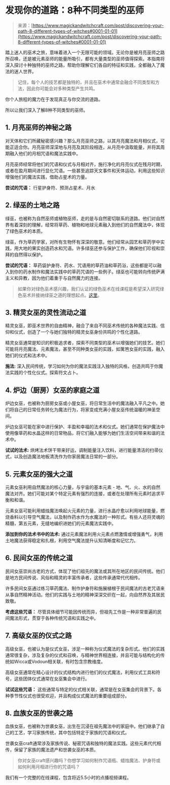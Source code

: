 <!--yml

类别：未分类

日期：2024-06-12 18:31:42

-->

# 发现你的道路：8种不同类型的巫师

> 来源：[https://www.magickandwitchcraft.com/post/discovering-your-path-8-different-types-of-witches#0001-01-01](https://www.magickandwitchcraft.com/post/discovering-your-path-8-different-types-of-witches#0001-01-01)

踏上迷人的巫术之旅，意味着进入一个无限可能的领域。无论你是被月亮巫师之路所召唤，还是被元素巫师的能量所吸引，都有大量类型的巫师值得探索。本指南将深入探讨十种独特的巫师之路，帮助你理解它们各自的特征和实践，全都融入了魔法的迷人世界。

> 记住，每个人的技艺都是独特的，并且在巫术中通常会融合不同类型和方法，因此你可能会对多种类型产生共鸣。

你个人旅程的魔力在于发现真正与你交流的道路。

所以让我们深入了解8种不同类型的巫师。

## 1\. 月亮巫师的神秘之路

对天体和它们所藏秘密感兴趣？那么月亮巫师之路，以其月亮魔法和月相仪式，可能正适合你。月亮巫师深深地与月亮及其阶段相连，从月亮中汲取能量，并将其周期融入他们的月相咒语和魔法实践中。

月亮巫师经常将他们的咒语和仪式与月相对齐，施行净化的月亮仪式在残月时期，或者在盈月期间进行显化咒语。一些甚至追踪天文事件和天体运动，利用这些知识增强他们的魔法实践，借助占星术的力量。

**尝试的咒语：** 行星护身符、预测占星术、月水

## 2\. 绿巫的土地之路

绿巫，也被称为自然巫师或植物巫师，走的是与自然密切联系的道路。他们对自然界有着深刻的理解，经常将草药、植物和地球元素融入到他们的自然魔法中，体现了绿色巫术的本质。

绿巫，作为草药学家，对所有生物怀有深深的敬意。他们经常从园艺和草药学中实践，用大地的果实创造药水和咒语。许多绿巫还参与保护工作，确保他们珍视和崇拜的自然得以保护。

**尝试的咒语：** 草药袋护身符、药水、咒语用的草药油和草药浴，这些都是可以融入到你的药水制作和魔法实践中的草药咒语的一些例子。绿巫也可能转向传统萨满主义和异教，因为他们着重于与自然魔力的连接。

> 如果你对绿色巫术感兴趣，我们认证的绿色巫术在线课程是希望深入研究绿色巫术并接纳绿巫之道的理想起点。[这里](https://magickandwitchcraft.thinkific.com/courses/green-witch-working-with-magical-herbs)。

## 3\. 精灵女巫的灵性流动之道

精灵女巫，即巫术世界的自由精神，融合了来自不同巫术传统的各种魔法实践、信仰和仪式，创造了一个与她们独特的精灵女巫身份共鸣的个性化道路。

精灵女巫通常是知识的积极追求者，探索不同类型的巫术以增强她们的技艺。她们可能将月亮魔法、元素魔法，甚至不同种类女巫的实践，如篱笆女巫的实践，融入她们的仪式和法术中。

**施法:** 深入民间传统，学习如何为你的魔法实践注入独特的风格，创造共鸣于你魔法实践的个性化仪式。探索符文占卜。

## 4\. 炉边（厨房）女巫的家庭之道

炉边女巫，也被称为厨房女巫或小屋女巫，将日常生活中的魔法融入平凡之中。她们将自己的日常任务转化为魔法行为，将家变成充满小屋女巫传统温暖的神圣空间。

炉边女巫可能在家中进行保护、丰盈和幸福的法术和仪式。她们通常在保护魔法中使用像草药和水晶这样的日常物品，将它们融入能够为她们生活空间带来和谐的法术中。

**试试的法术:** 烘烤法术饼干带来好运，调制能量注入饮料，进行能量清洁的扫帚仪式，以及创造魔法地板清洗作为你家居魔法日常的一部分。

## 5\. 元素女巫的强大之道

元素女巫利用自然魔法的核心力量，与宇宙的基本元素 - 地、气、火、水的自然魔法对齐。她们可能对某个特定元素有强烈的连接，或者在处理所有元素时追求平衡和和谐。

元素女巫可能利用蜡烛魔法唤起火元素的力量，进行水晶疗愈以利用地球能量，燃烧香料以引导空气魔法，以及制作药水作为水魔法的一种形式。有些人还将灵魂的精髓，第五元素，无缝地编织进她们的元素魔法实践中。

**添加到你的法术书中的法术:** 通过元素魔法利用火元素点燃激情或增强勇气，利用土地魔法获得稳定和扎根，利用空气魔法提升认知清晰度和记忆力。

## 6\. 民间女巫的传统之道

民间女巫崇尚古老的方式，体现了他们祖先的魔法或其所在地区的民间传统。他们是地方民间传说、风俗和精灵的丰富传承者，这些传承通常代代相传。

许多民间女巫通过练习草药魔法、制作护身符和施展植根于民间魔法的古老咒语来从事自然精神活动。他们的实践与土地的精神深深交织在一起，向自然界及其居民致敬。

**考虑这些咒语：** 尽管具体细节可能因传统而异，但祖先工作是一种非常普遍的民间魔法形式，贯穿于各种传统咒语和实践之中。

## 7\. 高级女巫的仪式之路

高级女巫，也被认为是仪式女巫，涉足一种称为仪式魔法的复杂形式。他们的实践通常很复杂，涉及复杂的仪式和召唤，与精神世界相连接，并且可能与结构化的传统如Wicca或Vodoun相关联，有时包含宗教维度。

高级女巫通常在精心设计的仪式结构内进行他们的仪式魔法，利用仪式工具和符号，这些团体仪式通常在女巫集会中进行。

**试试这些咒语：** 这些通常与特定的仪式相关联，通常是在女巫集会的背景下。各种季节性仪式也很受欢迎，并且构成仪式魔法的重要组成部分。

## 8\. 血族女巫的世袭之路

血族女巫，也被称为世袭女巫，出生在沉浸在祖先魔法中的家庭中。他们继承了自己的工艺，学习家族传统，其中包括特定于家族的咒语和仪式。

世袭女巫craft通常涉及家族传说、秘密咒语和独特的魔法实践。这些元素代代相传，保留了家族的魔法遗产和世袭女巫的本质。

> 你对女巫craft感兴趣吗？你想学习如何制作咒语瓶、蜡烛魔法、护身符或如何利用月相进行你的咒语吗？

我们有一个完整的在线课程，包含将近5.5小时的点播视频课程。
